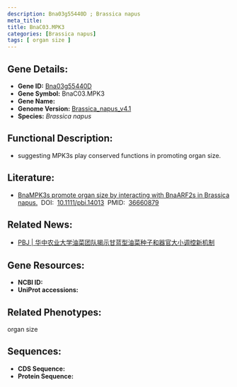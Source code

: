 ```yaml
---
description: Bna03g55440D ; Brassica napus
meta_title:
title: BnaC03.MPK3
categories: [Brassica napus]
tags: [ organ size ]
---
```


## Gene Details:
- **Gene ID:**	[Bna03g55440D]()
- **Gene Symbol:** BnaC03.MPK3
- **Gene Name:** 
- **Genome Version:** [Brassica_napus_v4.1]()
- **Species:** *Brassica napus*

## Functional Description:
   - suggesting MPK3s play conserved functions in promoting organ size.

## Literature:
   - [BnaMPK3s promote organ size by interacting with BnaARF2s in Brassica napus.]( https://onlinelibrary.wiley.com/doi/10.1111/pbi.14013)&nbsp;&nbsp;DOI:&nbsp;&nbsp;[10.1111/pbi.14013](https://onlinelibrary.wiley.com/doi/10.1111/pbi.14013)&nbsp;&nbsp;PMID:&nbsp;&nbsp;[36660879](https://pubmed.ncbi.nlm.nih.gov/36660879/)

## Related News:
   - [PBJ | 华中农业大学油菜团队揭示甘蓝型油菜种子和器官大小调控新机制](https://mp.weixin.qq.com/s?__biz=Mzg3MDEwNDEyMg==&mid=2247544610&idx=1&sn=0d1314bfb7b81fbae193e14cbe49ef64&chksm=ce908277f9e70b615daf2e7c5b31d71e465263e617d825ec03037fa6363ce56071abc9ce6a0b&scene=27#wechat_redirect)

## Gene Resources:
- **NCBI ID:** [](https://www.ncbi.nlm.nih.gov/gene/?term=)
- **UniProt accessions:** [](https://www.uniprot.org/uniprotkb//entry)

## Related Phenotypes:
organ size

## Sequences:
- **CDS Sequence:**
- **Protein Sequence:**
